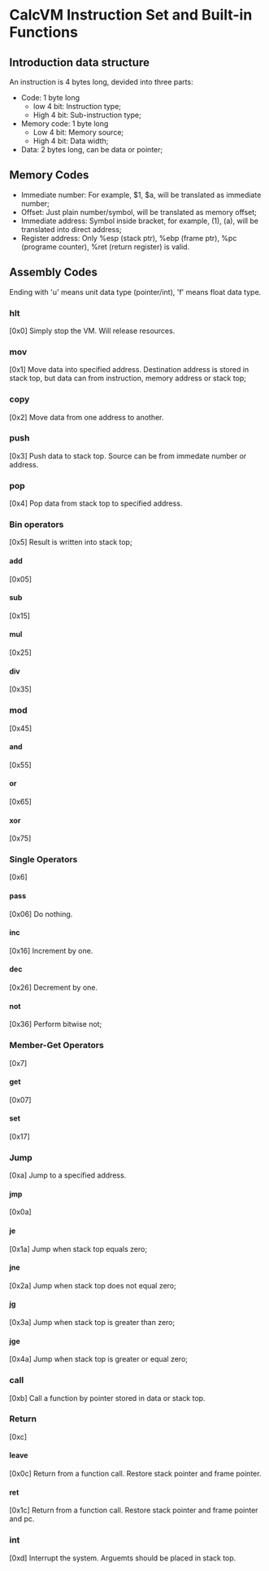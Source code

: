 # CalcVM Instruction Set and Built-in Functions

## Introduction data structure
An instruction is 4 bytes long, devided into three parts:
- Code: 1 byte long
  - low 4 bit: Instruction type;
  - High 4 bit: Sub-instruction type;
- Memory code: 1 byte long
  - Low 4 bit: Memory source;
  - High 4 bit: Data width;
- Data: 2 bytes long, can be data or pointer;

## Memory Codes

- Immediate number: For example, $1, $a, will be translated as immediate number;
- Offset: Just plain number/symbol, will be translated as memory offset;
- Immediate address: Symbol inside bracket, for example, (1), (a), will be translated into direct address;
- Register address: Only %esp (stack ptr), %ebp (frame ptr), %pc (programe counter), %ret (return register) is valid.

## Assembly Codes

Ending with 'u' means unit data type (pointer/int), 'f' means float data type.

### hlt
[0x0] Simply stop the VM. Will release resources.

### mov
[0x1] Move data into specified address. Destination address is stored in stack top, but data can from instruction, memory address or stack top;

### copy

[0x2] Move data from one address to another.

### push

[0x3] Push data to stack top. Source can be from immedate number or address.

### pop

[0x4] Pop data from stack top to specified address.

### Bin operators

[0x5] Result is written into stack top;

#### add
[0x05]

#### sub
[0x15]

#### mul
[0x25]

#### div
[0x35]

### mod
[0x45]

#### and
[0x55]

#### or
[0x65]

#### xor
[0x75]

### Single Operators
[0x6] 

#### pass
[0x06] Do nothing. 

#### inc
[0x16] Increment by one.

#### dec
[0x26] Decrement by one.

#### not
[0x36] Perform bitwise not;

### Member-Get Operators
[0x7]

#### get
[0x07]

#### set
[0x17]

### Jump

[0xa] Jump to a specified address.

#### jmp
[0x0a]

#### je
[0x1a] Jump when stack top equals zero;

#### jne
[0x2a] Jump when stack top does not equal zero;

#### jg
[0x3a] Jump when stack top is greater than zero;

#### jge
[0x4a] Jump when stack top is greater or equal zero;

### call
[0xb] Call a function by pointer stored in data or stack top.

### Return
[0xc] 

#### leave
[0x0c] Return from a function call. Restore stack pointer and frame pointer.

#### ret
[0x1c] Return from a function call. Restore stack pointer and frame pointer and pc.

### int
[0xd] Interrupt the system. Arguemts should be placed in stack top.
